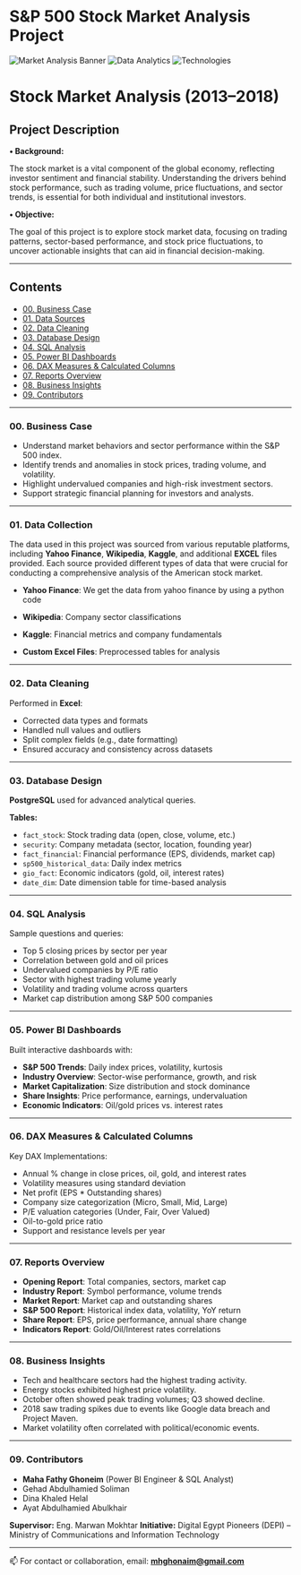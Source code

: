 # S&P 500 Stock Market Analysis Project

![Market Analysis Banner](https://img.shields.io/badge/Analysis-S%26P%20500-blue)
![Data Analytics](https://img.shields.io/badge/Data-Analytics-green)
![Technologies](https://img.shields.io/badge/SQL-PowerBI-orange)
# Stock Market Analysis (2013–2018)

## Project Description

**•	Background:** 

The stock market is a vital component of the global economy, reflecting investor sentiment and financial stability. Understanding the drivers behind stock performance, such as trading volume, price fluctuations, and sector trends, is essential for both individual and institutional investors.

**•	Objective:** 

The goal of this project is to explore stock market data, focusing on trading patterns, sector-based performance, and stock price fluctuations, to uncover actionable insights that can aid in financial decision-making.

---

## Contents

* [00. Business Case](#00-business-case)
* [01. Data Sources](#01-data-sources)
* [02. Data Cleaning](#02-data-cleaning)
* [03. Database Design](#03-database-design)
* [04. SQL Analysis](#04-sql-analysis)
* [05. Power BI Dashboards](#05-power-bi-dashboards)
* [06. DAX Measures & Calculated Columns](#06-dax-measures--calculated-columns)
* [07. Reports Overview](#07-reports-overview)
* [08. Business Insights](#08-business-insights)
* [09. Contributors](#09-contributors)

---

### 00. Business Case

* Understand market behaviors and sector performance within the S\&P 500 index.
* Identify trends and anomalies in stock prices, trading volume, and volatility.
* Highlight undervalued companies and high-risk investment sectors.
* Support strategic financial planning for investors and analysts.

---

### 01. Data Collection
The data used in this project was sourced from various reputable platforms, including **Yahoo Finance**, **Wikipedia**, **Kaggle**, and additional **EXCEL** files provided. 
Each source provided different types of data that were crucial for conducting a comprehensive analysis of the American stock market.

* **Yahoo Finance**: We get the data from yahoo finance by using a python code
  
* **Wikipedia**: Company sector classifications
* **Kaggle**: Financial metrics and company fundamentals
* **Custom Excel Files**: Preprocessed tables for analysis

---

### 02. Data Cleaning

Performed in **Excel**:

* Corrected data types and formats
* Handled null values and outliers
* Split complex fields (e.g., date formatting)
* Ensured accuracy and consistency across datasets

---

### 03. Database Design

**PostgreSQL** used for advanced analytical queries.

**Tables:**

* `fact_stock`: Stock trading data (open, close, volume, etc.)
* `security`: Company metadata (sector, location, founding year)
* `fact_financial`: Financial performance (EPS, dividends, market cap)
* `sp500_historical_data`: Daily index metrics
* `gio_fact`: Economic indicators (gold, oil, interest rates)
* `date_dim`: Date dimension table for time-based analysis

---

### 04. SQL Analysis

Sample questions and queries:

* Top 5 closing prices by sector per year
* Correlation between gold and oil prices
* Undervalued companies by P/E ratio
* Sector with highest trading volume yearly
* Volatility and trading volume across quarters
* Market cap distribution among S\&P 500 companies

---

### 05. Power BI Dashboards

Built interactive dashboards with:

* **S\&P 500 Trends**: Daily index prices, volatility, kurtosis
* **Industry Overview**: Sector-wise performance, growth, and risk
* **Market Capitalization**: Size distribution and stock dominance
* **Share Insights**: Price performance, earnings, undervaluation
* **Economic Indicators**: Oil/gold prices vs. interest rates

---

### 06. DAX Measures & Calculated Columns

Key DAX Implementations:

* Annual % change in close prices, oil, gold, and interest rates
* Volatility measures using standard deviation
* Net profit (EPS \* Outstanding shares)
* Company size categorization (Micro, Small, Mid, Large)
* P/E valuation categories (Under, Fair, Over Valued)
* Oil-to-gold price ratio
* Support and resistance levels per year

---

### 07. Reports Overview

* **Opening Report**: Total companies, sectors, market cap
* **Industry Report**: Symbol performance, volume trends
* **Market Report**: Market cap and outstanding shares
* **S\&P 500 Report**: Historical index data, volatility, YoY return
* **Share Report**: EPS, price performance, annual share change
* **Indicators Report**: Gold/Oil/Interest rates correlations

---

### 08. Business Insights

* Tech and healthcare sectors had the highest trading activity.
* Energy stocks exhibited highest price volatility.
* October often showed peak trading volumes; Q3 showed decline.
* 2018 saw trading spikes due to events like Google data breach and Project Maven.
* Market volatility often correlated with political/economic events.

---

### 09. Contributors

* **Maha Fathy Ghoneim** (Power BI Engineer & SQL Analyst)
* Gehad Abdulhamied Soliman
* Dina Khaled Helal
* Ayat Abdulhamied Abulkhair

**Supervisor:** Eng. Marwan Mokhtar
**Initiative:** Digital Egypt Pioneers (DEPI) – Ministry of Communications and Information Technology

---

📫 For contact or collaboration, email: **[mhghonaim@gmail.com](mailto:mhghonaim@gmail.com)**
